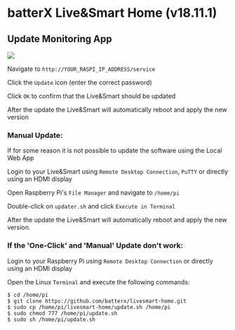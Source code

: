 # batterX Live&Smart Home (v18.11.1)

## Update Monitoring App

![](https://raw.githubusercontent.com/batterX/LiveSmart-Home/master/images/update-gif.gif)

Navigate to `http://YOUR_RASPI_IP_ADDRESS/service`

Click the `Update` icon (enter the correct password)

Click `OK` to confirm that the Live&Smart should be updated

After the update the Live&Smart will automatically reboot and apply the new version

### Manual Update:

If for some reason it is not possible to update the software using the Local Web App

Login to your Live&Smart using `Remote Desktop Connection`, `PuTTY` or directly using an HDMI display

Open Raspberry Pi's `File Manager` and navigate to `/home/pi`

Double-click on `updater.sh` and click `Execute in Terminal`

After the update the Live&Smart will automatically reboot and apply the new version.

### If the 'One-Click' and 'Manual' Update don't work:

Login to your Raspberry Pi using `Remote Desktop Connection` or directly using an HDMI display

Open the Linux `Terminal` and execute the following commands:
```
$ cd /home/pi
$ git clone https://github.com/batterx/livesmart-home.git
$ sudo cp /home/pi/livesmart-home/update.sh /home/pi
$ sudo chmod 777 /home/pi/update.sh
$ sudo sh /home/pi/update.sh
```
